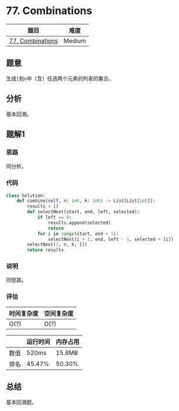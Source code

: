 # 77. Combinations

| 题目 | 难度 |
| ---- | ---- |
| [77. Combinations](https://leetcode.com/problems/combinations/) | Medium |

## 题意

生成`1`到`n`中（含）任选两个元素的列表的集合。

## 分析

基本回溯。

## 题解1

### 思路

同分析。

### 代码

```python
class Solution:
    def combine(self, n: int, k: int) -> List[List[int]]:
        results = []
        def selectNext(start, end, left, selected):
            if left == 0:
                results.append(selected)
                return
            for i in range(start, end + 1):
                selectNext(i + 1, end, left - 1, selected + [i])
        selectNext(1, n, k, [])
        return results
```

### 说明

同思路。

### 评估

| 时间复杂度 | 空间复杂度 |
| ---- | ---- |
| O(?) | O(?) |

| | 运行时间 | 内存占用 |
| ---- | ---- | ---- |
| 数值 | 520ms | 15.8MB |
| 排名 | 45.47% | 50.30% |

## 总结

基本回溯题。
